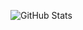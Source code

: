 ![GitHub Stats](https://github-readme-stats-clone-woad.vercel.app/api?username=Verathagnus&show_icons=true&theme=algolia) 
